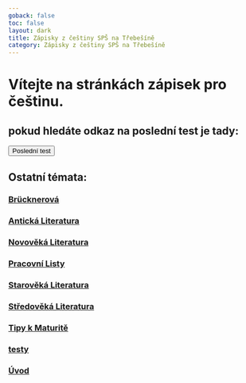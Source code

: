 ```yaml
---
goback: false
toc: false
layout: dark
title: Zápisky z češtiny SPŠ na Třebešíně
category: Zápisky z češtiny SPŠ na Třebešíně
---
```


# Vítejte na stránkách zápisek pro češtinu.

<div class="mainButtonContainer">
<div class="textdiv">

<h2> pokud hledáte odkaz na poslední test je tady:</h2>

</div>
  <a href="/Brücknerová/Obraz%20WWII%20a%20boje%20proti%20fašismu">
    <button class="testbutton">Poslední test</button>
  </a>
<div class="textdiv"></div>
</div>

## Ostatní témata:

### [Brücknerová](Brücknerová)

### [Antická Literatura](Antická%20Literatura)

### [Novověká Literatura](Novověká%20Literatura)

### [Pracovní Listy](Pracovní%20Listy)

### [Starověká Literatura](Starověká%20Literatura)

### [Středověká Literatura](Středověká%20Literatura)

### [Tipy k Maturitě](Tipy%20k%20Maturitě)

### [testy](testy)

### [Úvod](Úvod)
